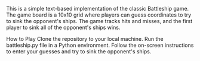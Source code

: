 This is a simple text-based implementation of the classic Battleship game. The game board is a 10x10 grid where players can guess coordinates to try to sink the opponent's ships. The game tracks hits and misses, and the first player to sink all of the opponent's ships wins.

How to Play
Clone the repository to your local machine.
Run the battleship.py file in a Python environment.
Follow the on-screen instructions to enter your guesses and try to sink the opponent's ships.
